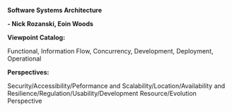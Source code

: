 **Software Systems Architecture**

**- Nick Rozanski, Eoin Woods**

**Viewpoint Catalog:**

Functional, Information Flow, Concurrency, Development, Deployment, Operational

**Perspectives:**

Security/Accessibility/Peformance and Scalability/Location/Availability and Resilience/Regulation/Usability/Development Resource/Evolution Perspective

